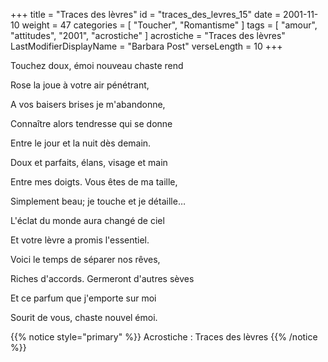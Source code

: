 +++
title = "Traces des lèvres"
id = "traces_des_levres_15"
date = 2001-11-10
weight = 47
categories = [ "Toucher", "Romantisme" ]
tags = [ "amour", "attitudes", "2001", "acrostiche" ]
acrostiche = "Traces des lèvres"
LastModifierDisplayName = "Barbara Post"
verseLength = 10
+++

Touchez doux, émoi nouveau chaste rend

Rose la joue à votre air pénétrant,

A vos baisers brises je m'abandonne,

Connaître alors tendresse qui se donne

Entre le jour et la nuit dès demain.

Doux et parfaits, élans, visage et main

Entre mes doigts. Vous êtes de ma taille,

Simplement beau; je touche et je détaille…

L'éclat du monde aura changé de ciel

Et votre lèvre a promis l'essentiel.

Voici le temps de séparer nos rêves,

Riches d'accords. Germeront d'autres sèves

Et ce parfum que j'emporte sur moi

Sourit de vous, chaste nouvel émoi.

{{% notice style="primary" %}}
Acrostiche : Traces des lèvres
{{% /notice %}}

